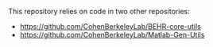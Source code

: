 This repository relies on code in two other repositories:

* https://github.com/CohenBerkeleyLab/BEHR-core-utils
* https://github.com/CohenBerkeleyLab/Matlab-Gen-Utils
